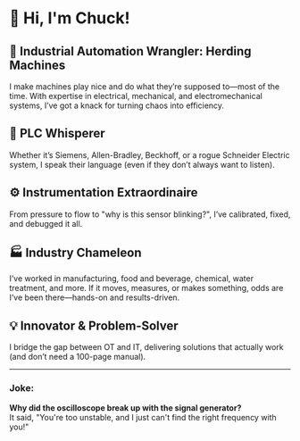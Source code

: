 # 👋 Hi, I'm Chuck!

## 🔧 Industrial Automation Wrangler: Herding Machines
I make machines play nice and do what they’re supposed to—most of the time. With expertise in electrical, mechanical, and electromechanical systems, I’ve got a knack for turning chaos into efficiency.

## 🤖 PLC Whisperer
Whether it’s Siemens, Allen-Bradley, Beckhoff, or a rogue Schneider Electric system, I speak their language (even if they don’t always want to listen).

## ⚙️ Instrumentation Extraordinaire
From pressure to flow to "why is this sensor blinking?", I’ve calibrated, fixed, and debugged it all.

## 🏭 Industry Chameleon
I’ve worked in manufacturing, food and beverage, chemical, water treatment, and more. If it moves, measures, or makes something, odds are I’ve been there—hands-on and results-driven.

## 💡 Innovator & Problem-Solver
I bridge the gap between OT and IT, delivering solutions that actually work (and don’t need a 100-page manual).

---

### Joke:
**Why did the oscilloscope break up with the signal generator?**  
It said, "You're too unstable, and I just can't find the right frequency with you!"
